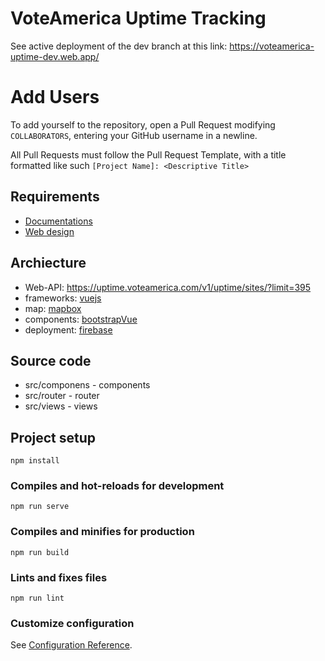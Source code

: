 # VoteAmerica Uptime Tracking

See active deployment of the dev branch at this link:
https://voteamerica-uptime-dev.web.app/


# Add Users

To add yourself to the repository, open a Pull Request modifying `COLLABORATORS`, entering your GitHub username in a newline.

All Pull Requests must follow the Pull Request Template, with a title formatted like such `[Project Name]: <Descriptive Title>`

## Requirements

- [Documentations](https://drive.google.com/drive/folders/1owdnKXvx-FyYvALV9cWvn-TwQ8FGJoUA)
- [Web design](https://www.figma.com/file/yaOVkojOzh5EOd0u2C80xW/Vote-America?node-id=0%3A1)

## Archiecture

- Web-API: https://uptime.voteamerica.com/v1/uptime/sites/?limit=395
- frameworks: [vuejs](https://vuejs.org/)
- map: [mapbox](https://www.mapbox.com/maps)
- components: [bootstrapVue](https://bootstrap-vue.org/)
- deployment: [firebase](https://firebase.google.com/)

## Source code

- src/componens - components
- src/router - router
- src/views - views

## Project setup

```
npm install
```

### Compiles and hot-reloads for development

```
npm run serve
```

### Compiles and minifies for production

```
npm run build
```

### Lints and fixes files

```
npm run lint
```

### Customize configuration

See [Configuration Reference](https://cli.vuejs.org/config/).
